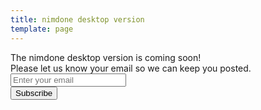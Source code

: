 ```yaml
---
title: nimdone desktop version
template: page
---
```


<html>
<form action="https://mail.nimdone.com/index.php/lists/qm279gevyvb5c/subscribe" method="post">
        <div class="box box-primary borderless">

<div class="box-body">
<div class="callout callout-info">
The nimdone desktop version is coming soon! </br>Please let us know your email so we can keep you posted.</br>
</div>

<div class="form-group field-text wrap-email form-row">
    <input class="form-control field-email field-type-text" placeholder="Enter your email" type="text" name="EMAIL" id="EMAIL"/>        </div>

<div style="position: absolute; left: -5000px;" aria-hidden="true">
    		<input type="text" name="55635f644f5ff8586479d45b984daa6e26db97a0" tabindex="-1" autocomplete="55635f644f5ff8586479d45b984daa6e26db97a0" value=""/>
    	</div></div>

<div class="box-footer">
<div class="pull-right"><input type="submit" class="btn btn-primary btn-flat button" name="yt0" value="Subscribe"/></div>

<div class="clearfix"> </div>
</div>
</div>
        </form>
</html>
